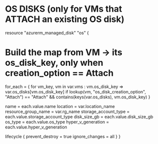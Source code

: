 # OS DISKS (only for VMs that ATTACH an existing OS disk)
resource "azurerm_managed_disk" "os" {
  # Build the map from VM -> its os_disk_key, only when creation_option == Attach
  for_each = {
    for vm_key, vm in var.vms :
    vm.os_disk_key => var.os_disks[vm.os_disk_key]
    if lookup(vm, "os_disk_creation_option", "Attach") == "Attach"
       && contains(keys(var.os_disks), vm.os_disk_key)
  }

  name                 = each.value.name
  location             = var.location_name
  resource_group_name  = var.rg_name
  storage_account_type = each.value.storage_account_type
  disk_size_gb         = each.value.disk_size_gb
  os_type              = each.value.os_type
  hyper_v_generation   = each.value.hyper_v_generation

  lifecycle {
    prevent_destroy = true
    ignore_changes  = all
  }
}
